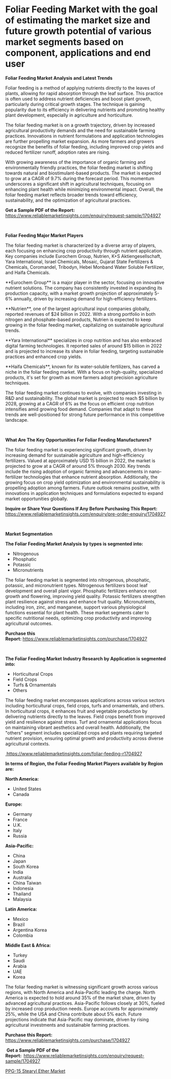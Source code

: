 <p><h1>Foliar Feeding Market with the goal of estimating the market size and future growth potential of various market segments based on component, applications and end user</h1></p><p><strong>Foliar Feeding Market Analysis and Latest Trends</strong></p>
<p><p>Foliar feeding is a method of applying nutrients directly to the leaves of plants, allowing for rapid absorption through the leaf surface. This practice is often used to address nutrient deficiencies and boost plant growth, particularly during critical growth stages. The technique is gaining popularity due to its efficiency in delivering nutrients and promoting healthy plant development, especially in agriculture and horticulture.</p><p>The foliar feeding market is on a growth trajectory, driven by increased agricultural productivity demands and the need for sustainable farming practices. Innovations in nutrient formulations and application technologies are further propelling market expansion. As more farmers and growers recognize the benefits of foliar feeding, including improved crop yields and reduced fertilizer runoff, adoption rates are rising.</p><p>With growing awareness of the importance of organic farming and environmentally friendly practices, the foliar feeding market is shifting towards natural and biostimulant-based products. The market is expected to grow at a CAGR of 9.7% during the forecast period. This momentum underscores a significant shift in agricultural techniques, focusing on enhancing plant health while minimizing environmental impact. Overall, the foliar feeding market reflects broader trends toward efficiency, sustainability, and the optimization of agricultural practices.</p></p>
<p><strong>Get a Sample PDF of the Report:&nbsp;</strong> <a href="https://www.reliablemarketinsights.com/enquiry/request-sample/1704927?utm_campaign=3167&utm_medium=2&utm_source=Github&utm_content=ia&utm_term=27032025&utm_id=foliar-feeding">https://www.reliablemarketinsights.com/enquiry/request-sample/1704927</a></p>
<p>&nbsp;</p>
<p><strong>Foliar Feeding Major Market Players</strong></p>
<p><p>The foliar feeding market is characterized by a diverse array of players, each focusing on enhancing crop productivity through nutrient application. Key companies include Eurochem Group, Nutrien, K+S Aktiengesellschaft, Yara International, Israel Chemicals, Mosaic, Gujarat State Fertilizers & Chemicals, Coromandel, Tribodyn, Hebei Monband Water Soluble Fertilizer, and Haifa Chemicals.</p><p>**Eurochem Group** is a major player in the sector, focusing on innovative nutrient solutions. The company has consistently invested in expanding its production capacity, with a market growth projection of approximately 5-6% annually, driven by increasing demand for high-efficiency fertilizers.</p><p>**Nutrien**, one of the largest agricultural input companies globally, reported revenues of $24 billion in 2022. With a strong portfolio in both nitrogen and phosphate-based products, Nutrien is expected to keep growing in the foliar feeding market, capitalizing on sustainable agricultural trends.</p><p>**Yara International** specializes in crop nutrition and has also embraced digital farming technologies. It reported sales of around $15 billion in 2022 and is projected to increase its share in foliar feeding, targeting sustainable practices and enhanced crop yields.</p><p>**Haifa Chemicals**, known for its water-soluble fertilizers, has carved a niche in the foliar feeding market. With a focus on high-quality, specialized products, it's set for growth as more farmers adopt precision agriculture techniques.</p><p>The foliar feeding market continues to evolve, with companies investing in R&D and sustainability. The global market is projected to reach $5 billion by 2028, growing at a CAGR of 6% as the focus on efficient crop nutrition intensifies amid growing food demand. Companies that adapt to these trends are well-positioned for strong future performance in this competitive landscape.</p></p>
<p>&nbsp;</p>
<p><strong>What Are The Key Opportunities For Foliar Feeding Manufacturers?</strong></p>
<p><p>The foliar feeding market is experiencing significant growth, driven by increasing demand for sustainable agriculture and high-efficiency fertilizers. Valued at approximately USD 15 billion in 2022, the market is projected to grow at a CAGR of around 5% through 2030. Key trends include the rising adoption of organic farming and advancements in nano-fertilizer technologies that enhance nutrient absorption. Additionally, the growing focus on crop yield optimization and environmental sustainability is propelling adoption among farmers. Future outlook remains positive, with innovations in application techniques and formulations expected to expand market opportunities globally.</p></p>
<p><strong>Inquire or Share Your Questions If Any Before Purchasing This Report:</strong> <a href="https://www.reliablemarketinsights.com/enquiry/pre-order-enquiry/1704927?utm_campaign=3167&utm_medium=2&utm_source=Github&utm_content=ia&utm_term=27032025&utm_id=foliar-feeding">https://www.reliablemarketinsights.com/enquiry/pre-order-enquiry/1704927</a></p>
<p>&nbsp;</p>
<p><strong>Market Segmentation</strong></p>
<p><strong>The Foliar Feeding Market Analysis by types is segmented into:</strong></p>
<p><ul><li>Nitrogenous</li><li>Phosphatic</li><li>Potassic</li><li>Micronutrients</li></ul></p>
<p><p>The foliar feeding market is segmented into nitrogenous, phosphatic, potassic, and micronutrient types. Nitrogenous fertilizers boost leaf development and overall plant vigor. Phosphatic fertilizers enhance root growth and flowering, improving yield quality. Potassic fertilizers strengthen plant resilience against stress and enhance fruit quality. Micronutrients, including iron, zinc, and manganese, support various physiological functions essential for plant health. These market segments cater to specific nutritional needs, optimizing crop productivity and improving agricultural outcomes.</p></p>
<p><strong>Purchase this Report:&nbsp;</strong><a href="https://www.reliablemarketinsights.com/purchase/1704927?utm_campaign=3167&utm_medium=2&utm_source=Github&utm_content=ia&utm_term=27032025&utm_id=foliar-feeding">https://www.reliablemarketinsights.com/purchase/1704927</a></p>
<p>&nbsp;</p>
<p><strong>The Foliar Feeding Market Industry Research by Application is segmented into:</strong></p>
<p><ul><li>Horticultural Crops</li><li>Field Crops</li><li>Turfs & Ornamentals</li><li>Others</li></ul></p>
<p><p>The foliar feeding market encompasses applications across various sectors including horticultural crops, field crops, turfs and ornamentals, and others. In horticultural crops, it enhances fruit and vegetable production by delivering nutrients directly to the leaves. Field crops benefit from improved yield and resilience against stress. Turf and ornamental applications focus on maintaining vibrant aesthetics and overall health. Additionally, the "others" segment includes specialized crops and plants requiring targeted nutrient provision, ensuring optimal growth and productivity across diverse agricultural contexts.</p></p>
<p><a href="https://www.reliablemarketinsights.com/foliar-feeding-r1704927?utm_campaign=3167&utm_medium=2&utm_source=Github&utm_content=ia&utm_term=27032025&utm_id=foliar-feeding">&nbsp;https://www.reliablemarketinsights.com/foliar-feeding-r1704927</a></p>
<p><strong>In terms of Region, the Foliar Feeding Market Players available by Region are:</strong></p>
<p>
    <p> <strong> North America: </strong>
        <ul>
            <li>United States</li>
            <li>Canada</li>
        </ul>
        </p> 
    <p> <strong> Europe: </strong>
        <ul>
            <li>Germany</li>
            <li>France</li>
            <li>U.K.</li>
            <li>Italy</li>
            <li>Russia</li>
        </ul>
        </p> 
    <p> <strong> Asia-Pacific: </strong>
        <ul>
            <li>China</li>
            <li>Japan</li>
            <li>South Korea</li>
            <li>India</li>
            <li>Australia</li>
            <li>China Taiwan</li>
            <li>Indonesia</li>
            <li>Thailand</li>
            <li>Malaysia</li>
        </ul>
        </p> 
    <p> <strong> Latin America: </strong>
        <ul>
            <li>Mexico</li>
            <li>Brazil</li>
            <li>Argentina Korea</li>
            <li>Colombia</li>
        </ul>
        </p> 
    <p> <strong> Middle East & Africa: </strong>
        <ul>
            <li>Turkey</li>
            <li>Saudi</li>
            <li>Arabia</li>
            <li>UAE</li>
            <li>Korea</li>
        </ul>
    </p>
    </p>
<p><p>The foliar feeding market is witnessing significant growth across various regions, with North America and Asia-Pacific leading the charge. North America is expected to hold around 35% of the market share, driven by advanced agricultural practices. Asia-Pacific follows closely at 30%, fueled by increased crop production needs. Europe accounts for approximately 25%, while the USA and China contribute about 5% each. Future projections indicate that Asia-Pacific may dominate, driven by rising agricultural investments and sustainable farming practices.</p></p>
<p><strong>Purchase this Report: </strong><a href="https://www.reliablemarketinsights.com/purchase/1704927?utm_campaign=3167&utm_medium=2&utm_source=Github&utm_content=ia&utm_term=27032025&utm_id=foliar-feeding">https://www.reliablemarketinsights.com/purchase/1704927</a></p>
<p>&nbsp;<strong>Get a Sample PDF of the Report:&nbsp;&nbsp;</strong><a href="https://www.reliablemarketinsights.com/enquiry/request-sample/1704927?utm_campaign=3167&utm_medium=2&utm_source=Github&utm_content=ia&utm_term=27032025&utm_id=foliar-feeding">https://www.reliablemarketinsights.com/enquiry/request-sample/1704927</a></p>
<p><strong></strong></p>
<p><p><a href="https://github.com/indrystar/Market-Research-Report-List-5/blob/main/ppg-15-stearyl-ether-market.md?utm_campaign=3167&utm_medium=2&utm_source=Github&utm_content=ia&utm_term=27032025&utm_id=foliar-feeding">PPG-15 Stearyl Ether Market</a></p></p>